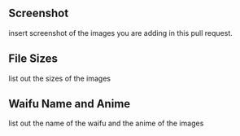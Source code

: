 ## Screenshot
insert screenshot of the images you are adding in this pull request.

## File Sizes
list out the sizes of the images

## Waifu Name and Anime
list out the name of the waifu and the anime of the images
